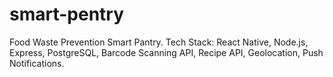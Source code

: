 # smart-pentry
Food Waste Prevention Smart Pantry. Tech Stack: React Native, Node.js, Express, PostgreSQL, Barcode Scanning API, Recipe API, Geolocation, Push Notifications.
